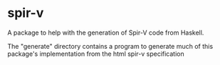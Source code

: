 # spir-v

A package to help with the generation of Spir-V code from Haskell.

The "generate" directory contains a program to generate much of this package's
implementation from the html spir-v specification

